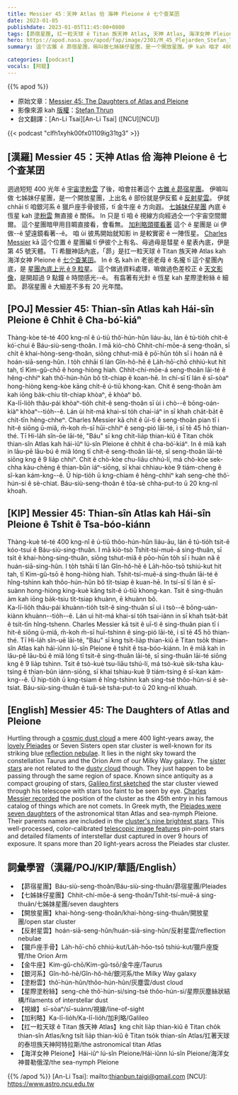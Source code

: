 ```yaml
---
title: Messier 45：天神 Atlas 佮 海神 Pleione ê 七个查某囝
date: 2023-01-05
publishdate: 2023-01-05T11:45:00+0800
tags: [昴宿星團, 扛一粒天球 ê Titan 族天神 Atlas, 天神 Atlas, 海洋女神 Pleione, 海神 Pleione, 七姊妹仔星團, 開放星團, 反射星雲, 獵戶座手骨, 金牛座, 銀河系, 塗粉雲, 視線方向, 加利略, 星際塗粉絲]
hero: https://apod.nasa.gov/apod/fap/image/2301/M_45_Plejarden_Stefan_Thrun_klein1024.jpg
summary: 這个古錐 ê 昴宿星團，嘛叫做七姊妹仔星團，是一个開放星團。伊 kah 咱才 400 光年遠爾爾，這之間是宇宙塗粉雲。

categories: [podcast]
vocals: [阿錕]
---
```


{{% apod %}}

- 原始文章：[Messier 45: The Daughters of Atlas and Pleione](https://apod.nasa.gov/apod/ap230105.html)
- 影像來源 kah [版權][copyright]：[Stefan Thrun](https://www.astrobin.com/users/Stefan-Harry-Thrun/)
- 台文翻譯：[An-Li Tsai][An-Li Tsai] ([NCU][NCU])

{{< podcast "clfh1xyhk00fx01109ig31tg3" >}}

## [漢羅] Messier 45：天神 Atlas 佮 海神 Pleione ê 七个查某囝
迵過短短 400 光年 ê [宇宙塗粉雲][cosmic dust cloud] 了後，咱會拄著這个 [古錐 ê 昴宿星團][lovely Pleiades]。
伊嘛叫做 七姊妹仔星團，是一个開放星團，上出名 ê 部份就是伊反藍 ê [反射星雲][reflection nebulae]。
伊就 chhāi tī 咱銀河系 ê 獵戶座手骨彼搭，tī 金牛座 ê 方向遐。
[七姊妹仔星團][sister stars] 內底 ê 恆星 kah [塗粉雲][dusty cloud] 無直接 ê 關係。
In 只是 tī 咱 ê 視線方向經過仝一个宇宙空間爾爾。
這个星團暗甲用目睭直接看，會看無。
[加利略頭擺看著][Galileo first sketched] 這个 ê 星團是 ùi 伊做--ê 望遠鏡看著--ê。
咱 ùi 彼馬開始就知影 in 是較實密 ê 一陣恆星。
[Charles Messier][Charles Messier recorded] kā 這个位置 ê 星團編 tī 伊彼个上有名、毋過毋是彗星 ê 星表內底，伊是第 45 號天體。
Tī 希臘神話內底，「昴」是扛一粒天球 ê Titan 族天神 Atlas kah 海洋女神 Pleione ê [七个查某囝][Pleiades were seven daughters]。
In ê 名 kah in 老爸老母 ê 名攏 tī 這个星團內底，是 [星團內底上光 ê 9 粒星][cluster's nine brightest stars]。
這个做過資料處理，嘛做過色差校正 ê [天文影像][telescopic image features]，是開超過 9 點鐘 ê 時間感光--ê。
有翕著有光針 ê 恆星 kah 星際塗粉絲 ê 細節。
昴宿星團 ê 大細差不多有 20 光年闊。

## [POJ] Messier 45: Thian-sîn Atlas kah Hái-sîn Pleione ê Chhit ê Cha-bó͘-kiáⁿ
Thàng-kòe té-té 400 kng-nî ê ú-tiū thô͘-hún-hûn liáu-āu, lán ē tú-tio̍h chit-ê kó͘-chui ê Báu-siù-seng-thoân.
I mā kiò-chò Chhit-chí-mōe-á seng-thoân, sī chi̍t ê khai-hòng-seng-thoân, siōng chhut-miâ ê pō͘-hūn to̍h sī i hoán nâ ê hoán-siā-seng-hûn.
I to̍h chhāi tī lán Gîn-hô-hē ê La̍h-hō͘-chō chhiú-kut hit tah, tī Kim-gû-chō ê hong-hiòng hiah.
Chhit-chí-mōe-á seng-thoân lāi-té ê hêng-chhiⁿ kah thô͘-hún-hûn bô ti̍t-chiap ê koan-hē.
In chí-sī tī lán ê sī-sòaⁿ hong-hiòng keng-kòe kāng chi̍t-ê ú-tiū khong-kan.
Chit ê seng-thoân àm kah iōng ba̍k-chiu ti̍t-chiap khòaⁿ, ē khòaⁿ bô.                                                                                                                                                                                                                                                                                                                                                                                                                                                              
Ka-lī-lio̍h thâu-pái khòaⁿ-tio̍h chit-ê seng-thoân sī ùi i chò--ê bōng-oán-kiàⁿ khòaⁿ--tio̍h--ê.
Lán ùi hit-má khai-sí to̍h chai-iáⁿ in sī khah cha̍t-ba̍t ê chi̍t-tīn hêng-chheⁿ.
Charles Messier kā chit ê ūi-tì ê seng-thoân pian tī i hit-ê siōng ū-miâ, m̄-koh m̄-sī hūi-chhiⁿ ê seng-pió lāi-té, i sī tē 45 hō thian-thé.
Tī Hi-la̍h sîn-ōe lāi-té, "Báu" sī kng chi̍t-lia̍p thian-kiû ê Titan cho̍k thian-sîn Atlas kah hái-iûⁿ lú-sîn Pleione ê chhit ê cha-bó͘-kiáⁿ.
In ê miâ kah in lāu-pē lāu-bú ê miâ lóng tī chit-ê seng-thoân lāi-té, sī seng-thoân lāi-té siōng kng ê 9 lia̍p chhiⁿ.
Chit ê chò-kòe chu-liāu chhú-lí, má chò-kòe sek-chha kàu-chèng ê thian-bûn iáⁿ-siōng, sī khai chhiau-kòe 9 tiám-cheng ê sî-kan kám-kng--ê.
Ū hip-tio̍h ū kng-chiam ê hêng-chhiⁿ kah seng-chè thô͘-hún-si ê sè-chiat.
Báu-siù-seng-thoân ê tōa-sè chha-put-to ū 20 kng-nî khoah.


## [KIP] Messier 45: Thian-sîn Atlas kah Hái-sîn Pleione ê Tshit ê Tsa-bóo-kiánn
Thàng-kuè té-té 400 kng-nî ê ú-tiū thôo-hún-hûn liáu-āu, lán ē tú-tio̍h tsit-ê kóo-tsui ê Báu-siù-sing-thuân.
I mā kiò-tsò Tshit-tsí-muē-á sing-thuân, sī tsi̍t ê khai-hòng-sing-thuân, siōng tshut-miâ ê pōo-hūn to̍h sī i huán nâ ê huán-siā-sing-hûn.
I to̍h tshāi tī lán Gîn-hô-hē ê La̍h-hōo-tsō tshiú-kut hit tah, tī Kim-gû-tsō ê hong-hiòng hiah.
Tshit-tsí-muē-á sing-thuân lāi-té ê hîng-tshinn kah thôo-hún-hûn bô ti̍t-tsiap ê kuan-hē.
In tsí-sī tī lán ê sī-suànn hong-hiòng king-kuè kāng tsi̍t-ê ú-tiū khong-kan.
Tsit ê sing-thuân àm kah iōng ba̍k-tsiu ti̍t-tsiap khuànn, ē khuànn bô.                                                                                                                                                                                                                                                                                                                                                                                                                                                              
Ka-lī-lio̍h thâu-pái khuànn-tio̍h tsit-ê sing-thuân sī uì i tsò--ê bōng-uán-kiànn khuànn--tio̍h--ê.
Lán uì hit-má khai-sí to̍h tsai-iánn in sī khah tsa̍t-ba̍t ê tsi̍t-tīn hîng-tshenn.
Charles Messier kā tsit ê uī-tì ê sing-thuân pian tī i hit-ê siōng ū-miâ, m̄-koh m̄-sī huī-tshinn ê sing-pió lāi-té, i sī tē 45 hō thian-thé.
Tī Hi-la̍h sîn-uē lāi-té, "Báu" sī kng tsi̍t-lia̍p thian-kiû ê Titan tso̍k thian-sîn Atlas kah hái-iûnn lú-sîn Pleione ê tshit ê tsa-bóo-kiánn.
In ê miâ kah in lāu-pē lāu-bú ê miâ lóng tī tsit-ê sing-thuân lāi-té, sī sing-thuân lāi-té siōng kng ê 9 lia̍p tshinn.
Tsit ê tsò-kuè tsu-liāu tshú-lí, má tsò-kuè sik-tsha kàu-tsìng ê thian-bûn iánn-siōng, sī khai tshiau-kuè 9 tiám-tsing ê sî-kan kám-kng--ê.
Ū hip-tio̍h ū kng-tsiam ê hîng-tshinn kah sing-tsè thôo-hún-si ê sè-tsiat.
Báu-siù-sing-thuân ê tuā-sè tsha-put-to ū 20 kng-nî khuah.

## [English] Messier 45: The Daughters of Atlas and Pleione

Hurtling through a [cosmic dust cloud][cosmic dust cloud] a mere 400 light-years away, the [lovely Pleiades][lovely Pleiades] or Seven Sisters open star cluster is well-known for its striking blue [reflection nebulae][reflection nebulae].
It lies in the night sky toward the constellation Taurus and the Orion Arm of our Milky Way galaxy.
The [sister stars][sister stars] are not related to the [dusty cloud][dusty cloud] though.
They just happen to be passing through the same region of space.
Known since antiquity as a compact grouping of stars, [Galileo first sketched][Galileo first sketched] the star cluster viewed through his telescope with stars too faint to be seen by eye.
[Charles Messier recorded][Charles Messier recorded] the position of the cluster as the 45th entry in his famous catalog of things which are not comets.
In Greek myth, the [Pleiades were seven daughters][Pleiades were seven daughters] of the astronomical titan Atlas and sea-nymph Pleione.
Their parents names are included in the [cluster's nine brightest stars][cluster's nine brightest stars].
This well-processed, color-calibrated [telescopic image features][telescopic image features] pin-point stars and detailed filaments of interstellar dust captured in over 9 hours of exposure.
It spans more than 20 light-years across the Pleiades star cluster.

## 詞彙學習（漢羅/POJ/KIP/華語/English）
- 【昴宿星團】Báu-siù-seng-thoân/Báu-siù-sing-thuân/昴宿星團/Pleiades
- 【七姊妹仔星團】Chhit-chí-mōe-á seng-thoân/Tshit-tsí-muē-á sing-thuân/七姊妹星團/seven daughters
- 【開放星團】khai-hòng-seng-thoân/khai-hòng-sing-thuân/開放星團/open star cluster
- 【反射星雲】hoán-siā-seng-hûn/huán-siā-sing-hûn/反射星雲/reflection nebulae
- 【獵戶座手骨】La̍h-hō͘-chō chhiú-kut/La̍h-hōo-tsō tshiú-kut/獵戶座旋臂/the Orion Arm
- 【金牛座】Kim-gû-chō/Kim-gû-tsō/金牛座/Taurus
- 【銀河系】Gîn-hô-hē/Gîn-hô-hē/銀河系/the Milky Way galaxy
- 【塗粉雲】thô͘-hún-hûn/thôo-hún-hûn/灰塵雲/dust cloud
- 【星際塗粉絲】seng-chè thô͘-hún-si/sing-tsè thôo-hún-si/星際灰塵絲狀結構/filaments of interstellar dust
- 【視線】sī-sòaⁿ/sī-suànn/視線/line-of-sight
- 【加利略】Ka-lī-lio̍h/Ka-lī-lio̍h/加利略/Galileo
- 【扛一粒天球 ê Titan 族天神 Atlas】kng chi̍t lia̍p thian-kiû ê Titan cho̍k thian-sîn Atlas/kng tsi̍t lia̍p thian-kiû ê Titan tso̍k thian-sîn Atlas/扛著天球的泰坦族天神阿特拉斯/the astronomical titan Atlas
- 【海洋女神 Pleione】Hái-iûⁿ lú-sîn Pleione/Hái-iûnn lú-sîn Pleione/海洋女神普勒俄涅/the sea-nymph Pleione

{{% /apod %}}
[An-Li Tsai]: mailto:thianbun.taigi@gmail.com
[NCU]: https://www.astro.ncu.edu.tw

[copyright]: https://apod.nasa.gov/apod/fap/lib/about_apod.html#srapply
[License]: https://creativecommons.org/licenses/by/2.0/

[cosmic dust cloud]:https://apod.nasa.gov/apod/ap101118.html
[lovely Pleiades]:http://www.naic.edu/~gibson/pleiades/
[reflection nebulae]:https://apod.nasa.gov/apod/ap011228.html
[sister stars]:https://apod.nasa.gov/apod/ap200404.html
[dusty cloud]:https://apod.nasa.gov/apod/ap070413.html
[Galileo first sketched]:https://en.wikipedia.org/wiki/Pleiades#/media/File:Pleiades_Sidereus_Nuncius.png
[Charles Messier recorded]:https://www.nasa.gov/content/goddard/hubble-s-messier-catalog
[Pleiades were seven daughters]:https://en.wikipedia.org/wiki/Pleiades_(Greek_mythology)
[cluster's nine brightest stars]:https://astronomy.com/sitefiles/resources/image.aspx?item={EACD7456-90E5-4EC4-876C-EB91BCACF096}
[telescopic image features]:https://www.astrobin.com/9nz1d8/

